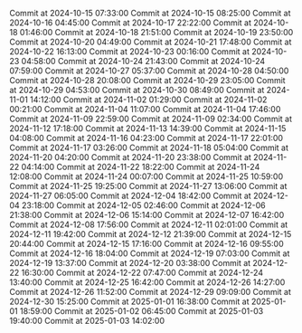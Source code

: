 Commit at 2024-10-15 07:33:00
Commit at 2024-10-15 08:25:00
Commit at 2024-10-16 04:45:00
Commit at 2024-10-17 22:22:00
Commit at 2024-10-18 01:46:00
Commit at 2024-10-18 21:51:00
Commit at 2024-10-19 23:50:00
Commit at 2024-10-20 04:49:00
Commit at 2024-10-21 17:48:00
Commit at 2024-10-22 16:13:00
Commit at 2024-10-23 00:16:00
Commit at 2024-10-23 04:58:00
Commit at 2024-10-24 21:43:00
Commit at 2024-10-24 07:59:00
Commit at 2024-10-27 05:37:00
Commit at 2024-10-28 04:50:00
Commit at 2024-10-28 20:08:00
Commit at 2024-10-29 23:05:00
Commit at 2024-10-29 04:53:00
Commit at 2024-10-30 08:49:00
Commit at 2024-11-01 14:12:00
Commit at 2024-11-02 01:29:00
Commit at 2024-11-02 00:21:00
Commit at 2024-11-04 11:07:00
Commit at 2024-11-04 17:46:00
Commit at 2024-11-09 22:59:00
Commit at 2024-11-09 02:34:00
Commit at 2024-11-12 17:18:00
Commit at 2024-11-13 14:39:00
Commit at 2024-11-15 04:08:00
Commit at 2024-11-16 04:23:00
Commit at 2024-11-17 22:01:00
Commit at 2024-11-17 03:26:00
Commit at 2024-11-18 05:04:00
Commit at 2024-11-20 04:20:00
Commit at 2024-11-20 23:38:00
Commit at 2024-11-22 04:14:00
Commit at 2024-11-22 18:22:00
Commit at 2024-11-24 12:08:00
Commit at 2024-11-24 00:07:00
Commit at 2024-11-25 10:59:00
Commit at 2024-11-25 19:25:00
Commit at 2024-11-27 13:06:00
Commit at 2024-11-27 06:05:00
Commit at 2024-12-04 18:42:00
Commit at 2024-12-04 23:18:00
Commit at 2024-12-05 02:46:00
Commit at 2024-12-06 21:38:00
Commit at 2024-12-06 15:14:00
Commit at 2024-12-07 16:42:00
Commit at 2024-12-08 17:56:00
Commit at 2024-12-11 02:01:00
Commit at 2024-12-11 19:42:00
Commit at 2024-12-12 21:39:00
Commit at 2024-12-15 20:44:00
Commit at 2024-12-15 17:16:00
Commit at 2024-12-16 09:55:00
Commit at 2024-12-16 18:04:00
Commit at 2024-12-19 07:03:00
Commit at 2024-12-19 13:37:00
Commit at 2024-12-20 03:38:00
Commit at 2024-12-22 16:30:00
Commit at 2024-12-22 07:47:00
Commit at 2024-12-24 13:40:00
Commit at 2024-12-25 16:42:00
Commit at 2024-12-26 14:27:00
Commit at 2024-12-26 11:52:00
Commit at 2024-12-29 09:09:00
Commit at 2024-12-30 15:25:00
Commit at 2025-01-01 16:38:00
Commit at 2025-01-01 18:59:00
Commit at 2025-01-02 06:45:00
Commit at 2025-01-03 19:40:00
Commit at 2025-01-03 14:02:00

